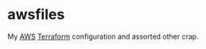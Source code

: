 awsfiles
========

My [AWS][] [Terraform][] configuration and assorted other crap.

[AWS]: https://aws.amazon.com/
[Terraform]: https://www.terraform.io/
